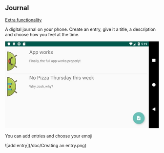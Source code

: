 ## Journal 



[Extra functionality](https://github.com/artix15/Journal/blob/master/doc/Extra.md)



A digital journal on your phone. Create an entry, give it a title, a description and choose how you feel at the time. 



![Basic app](/doc/Journal_horizontal.png)



You can add entries and choose your emoji



![add entry](/doc/Creating an entry.png)

